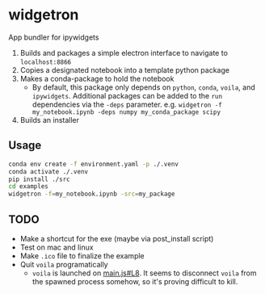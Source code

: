 # widgetron
App bundler for ipywidgets

1. Builds and packages a simple electron interface to navigate to `localhost:8866`
2. Copies a designated notebook into a template python package
3. Makes a conda-package to hold the notebook
   - By default, this package only depends on `python`, `conda`, `voila`, and `ipywidgets`. Additional packages can be added to the `run` dependencies via the `-deps` parameter. e.g. `widgetron -f my_notebook.ipynb -deps numpy my_conda_package scipy`
4. Builds an installer

## Usage
```bash
conda env create -f environment.yaml -p ./.venv
conda activate ./.venv
pip install ./src
cd examples
widgetron -f=my_notebook.ipynb -src=my_package
```

## TODO
- Make a shortcut for the exe (maybe via post_install script)
- Test on mac and linux
- Make `.ico` file to finalize the example
- Quit `voila` programatically
  - `voila` is launched on [main.js#L8](https://github.com/JoelStansbury/widgetron/blob/main/src/widgetron/templates/electron/main.js#L8). It seems to disconnect `voila` from the spawned process somehow, so it's proving difficult to kill.
